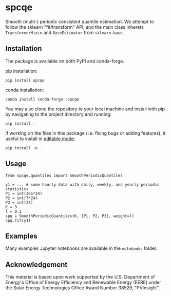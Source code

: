 # spcqe
Smooth (multi-) periodic consistent quantile estimation. We attempt to follow the sklearn "fit/transform" API, and the main class inherets `TransformerMixin` and `BaseEstimator` from `sklearn.base`.


## Installation

The package is available on both PyPI and conda-forge.

pip installation:

```
pip install spcqe
```

conda installation:

```
conda install conda-forge::spcqe 
```

You may also clone the repository to your local machine and install with pip by navigating to the project directory and running:

```
pip install .
```

If working on the files in this package (i.e. fixing bugs or adding features), it useful to install in [editable mode](https://setuptools.pypa.io/en/latest/userguide/development_mode.html):

```
pip install -e .
```


## Usage

```
from spcqe.quantiles import SmoothPeriodicQuantiles

y1 = ... # some hourly data with daily, weekly, and yearly periodic statistics
P1 = int(365*24)
P2 = int(7*24)
P3 = int(24)
K = 3
l = 0.1
spq = SmoothPeriodicQuantiles(K, [P1, P2, P3], weight=l)
spq.fit(y1)
```

## Examples 

Many examples Jupyter notebooks are available in the `notebooks` folder.

## Acknowledgement 

This material is based upon work supported by the U.S. Department of Energy's Office of Energy Efficiency and Renewable Energy (EERE) under the Solar Energy Technologies Office Award Number 38529, "PVInsight".
